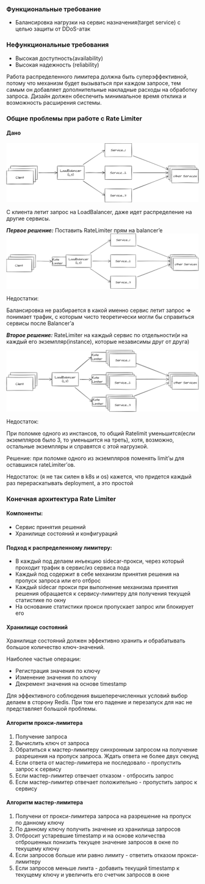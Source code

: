 ### Функциональные требование
+ Балансировка нагрузки на сервис назначения(target service) с целью защиты от DDoS-атак

### Нефункциональные требования
+ Высокая доступность(availability)
+ Высокая надежность (reliability)

Работа распределенного лимитера должна быть суперэффективной, потому что механизм будет вызываться при каждом запросе, тем самым он добавляет дополнительные накладные расходы на обработку запроса. Дизайн должен обеспечить минимальное время отклика и возможность расширения системы.

### Общие проблемы при работе с Rate Limiter


#### Дано
![diag](src/main/resources/StartDiag.png)

С клиента летит запрос на LoadBalancer, даже идет распределение на другие сервисы.

___Первое решение:___ Поставить RateLimiter прям на balancer’e
 ![diag](src/main/resources/RateLimiter_on_LoadBalancer.png)

Недостатки:

Балансировка не разбирается в какой именно сервис летит запрос => понимает трафик, с которым чисто теоретически могли бы справиться сервисы после Balancer’а

___Второе решение:___ RateLimiter на каждый сервис по отдельности(и на каждый его экземпляр(instance), которые независимы друг от друга)

 ![diag](src/main/resources/RateLimiter_on_Service.png)
 
Недостаток:

При поломке одного из инстансов, то общий Ratelimit уменьшится(если экземпляров было 3, то уменьшится на треть), хотя, возможно, остальные экземпляры и справятся с этой нагрузкой.

Решение: при поломке одного из экземпляров поменять limit’ы для оставшихся rateLimiter’ов. 

Недостаток: (я не так силен в k8s и os) кажется, что придется каждый раз перераскатывать deployment, а это простой

### Конечная архитектура Rate Limiter
	
#### Компоненты:
+ Сервис принятия решений
+ Хранилище состояний и конфигураций

#### Подход к распределенному лимитеру:
+ В каждый под делаем инъекцию sidecar-прокси, через который проходит трафик в сервис/из сервиса пода
+ Каждый под содержит в себе механизм принятия решения на пропуск запроса или его отброс
+ Каждый sidecar прокси при выполнение механизма принятия решения обращается к сервису-лимитеру для получения текущей статистике по окну
+ На основание статистики прокси пропускает запрос или блокирует его

#### Хранилище состояний
Хранилище состояний должен эффективно хранить и обрабатывать большое количество ключ-значений.
	
Наиболее частые операции:

+ Регистрация значения по ключу
+ Изменение значения по ключу
+ Декремент значения на основе timestamp

Для эффективного соблюдения вышеперечисленных условий выбор делаем в сторону Redis. При том его падение и перезапуск для нас не представляет большой проблемы.

#### Алгоритм прокси-лимитера
1. Получение запроса
2. Вычислить ключ от запроса
3. Обратиться к мастер-лимитеру синхронным запросом на получение разрешения на пропуск запроса. Ждать ответа не более двух секунд
4. Если ответа от мастер-лимитера не последовало - пропустить запрос к сервису
5. Если мастер-лимитер отвечает отказом - отбросить запрос
6. Если мастер-лимитер отвечает положительно - пропустить запрос к сервису

#### Алгоритм мастер-лимитера
1. Получени от прокси-лимитера запроса на разрешение на пропуск по данному ключу
2. По данному ключу получить значение из хранилища запросов
3. Отбросит устаревшие timestamp и на основе количества отброшенных понизить текущее значение запросов в окне по текущему ключу
4. Если запросов больше или равно лимиту - ответить отказом прокси-лимитеру
5. Если запросов меньше лимта - добавить текущий timestamp к текущему ключу и увеличить его счетчик запросов в окне
